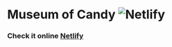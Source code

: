 # Museum of Candy ![Netlify](https://api.iconify.design/logos-netlify.svg)

### Check it online [Netlify](https://museumofcandycm.netlify.app//)
